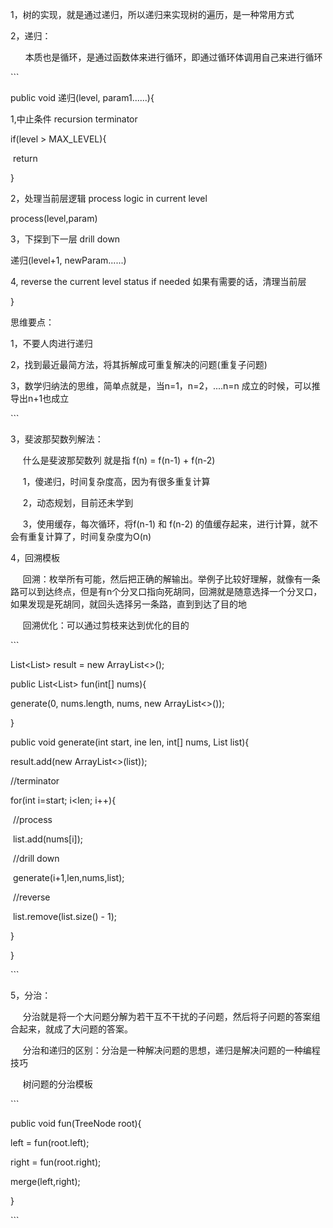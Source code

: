 1，树的实现，就是通过递归，所以递归来实现树的遍历，是一种常用方式 

2，递归： 

&nbsp;&nbsp;&nbsp;&nbsp;&nbsp;&nbsp;本质也是循环，是通过函数体来进行循环，即通过循环体调用自己来进行循环

\```

public void 递归(level, param1......){

  1,中止条件 recursion terminator

  if(level > MAX_LEVEL){

​    return

  }

  2，处理当前层逻辑 process logic in current level

  process(level,param)

  

  3，下探到下一层 drill down

  递归(level+1, newParam......)

  

  4, reverse the current level status if needed 如果有需要的话，清理当前层

}



思维要点：

  1，不要人肉进行递归

  2，找到最近最简方法，将其拆解成可重复解决的问题(重复子问题)

  3，数学归纳法的思维，简单点就是，当n=1，n=2，....n=n 成立的时候，可以推导出n+1也成立

\```



3，斐波那契数列解法： 

&nbsp;&nbsp;&nbsp;&nbsp;&nbsp;什么是斐波那契数列 就是指 f(n) = f(n-1) + f(n-2) 

&nbsp;&nbsp;&nbsp;&nbsp;&nbsp;1，傻递归，时间复杂度高，因为有很多重复计算 

&nbsp;&nbsp;&nbsp;&nbsp;&nbsp;2，动态规划，目前还未学到 

&nbsp;&nbsp;&nbsp;&nbsp;&nbsp;3，使用缓存，每次循环，将f(n-1) 和 f(n-2) 的值缓存起来，进行计算，就不会有重复计算了，时间复杂度为O(n)



4，回溯模板 

&nbsp;&nbsp;&nbsp;&nbsp;&nbsp;回溯：枚举所有可能，然后把正确的解输出。举例子比较好理解，就像有一条路可以到达终点，但是有n个分叉口指向死胡同，回溯就是随意选择一个分叉口，如果发现是死胡同，就回头选择另一条路，直到到达了目的地

&nbsp;&nbsp;&nbsp;&nbsp;&nbsp;回溯优化：可以通过剪枝来达到优化的目的

\```

List<List<Integer>> result = new ArrayList<>();

public List<List<Integer>> fun(int[] nums){

  generate(0, nums.length, nums, new ArrayList<>());

}



public void generate(int start, ine len, int[] nums, List<Integer> list){

  result.add(new ArrayList<>(list));

  //terminator

  for(int i=start; i<len; i++){

​    //process

​    list.add(nums[i]);

​    //drill down

​    generate(i+1,len,nums,list);

​    //reverse

​    list.remove(list.size() - 1);

  }

}

\```



5，分治： 

&nbsp;&nbsp;&nbsp;&nbsp;&nbsp;分治就是将一个大问题分解为若干互不干扰的子问题，然后将子问题的答案组合起来，就成了大问题的答案。 

&nbsp;&nbsp;&nbsp;&nbsp;&nbsp;分治和递归的区别：分治是一种解决问题的思想，递归是解决问题的一种编程技巧 

&nbsp;&nbsp;&nbsp;&nbsp;&nbsp;树问题的分治模板

\```

public void fun(TreeNode root){

  

  left = fun(root.left);

  right = fun(root.right);

  merge(left,right);

} 

\```